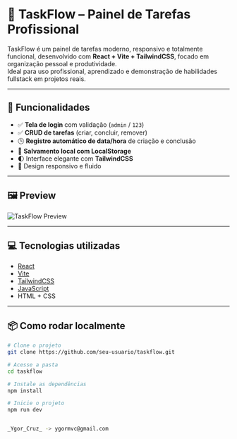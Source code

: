 # 🚀 TaskFlow – Painel de Tarefas Profissional

TaskFlow é um painel de tarefas moderno, responsivo e totalmente funcional, desenvolvido com **React + Vite + TailwindCSS**, focado em organização pessoal e produtividade.  
Ideal para uso profissional, aprendizado e demonstração de habilidades fullstack em projetos reais.

---

## 🔑 Funcionalidades

- ✅ **Tela de login** com validação (`admin` / `123`)
- ✅ **CRUD de tarefas** (criar, concluir, remover)
- 🕒 **Registro automático de data/hora** de criação e conclusão
- 💾 **Salvamento local com LocalStorage**
- 🌓 Interface elegante com **TailwindCSS**
- 📱 Design responsivo e fluido

---

## 🖼️ Preview

![TaskFlow Preview](https://via.placeholder.com/800x400.png?text=Preview+do+TaskFlow)

---

## 💻 Tecnologias utilizadas

- [React](https://reactjs.org/)
- [Vite](https://vitejs.dev/)
- [TailwindCSS](https://tailwindcss.com/)
- [JavaScript](https://developer.mozilla.org/pt-BR/docs/Web/JavaScript)
- HTML + CSS

---

## 📦 Como rodar localmente

```bash
# Clone o projeto
git clone https://github.com/seu-usuario/taskflow.git

# Acesse a pasta
cd taskflow

# Instale as dependências
npm install

# Inicie o projeto
npm run dev


_Ygor_Cruz_ -> ygormvc@gmail.com
